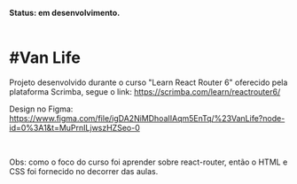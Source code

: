 **Status: em desenvolvimento.**
<br>
<br>

<h1>#Van Life</h1>

Projeto desenvolvido durante o curso "Learn React Router 6" oferecido pela plataforma Scrimba, segue o link:
https://scrimba.com/learn/reactrouter6/

Design no Figma: https://www.figma.com/file/igDA2NiMDhoaIIAqm5EnTq/%23VanLife?node-id=0%3A1&t=MuPrnILjwszHZSeo-0

<br>

Obs: como o foco do curso foi aprender sobre react-router, então o HTML e CSS foi fornecido no decorrer das aulas.
